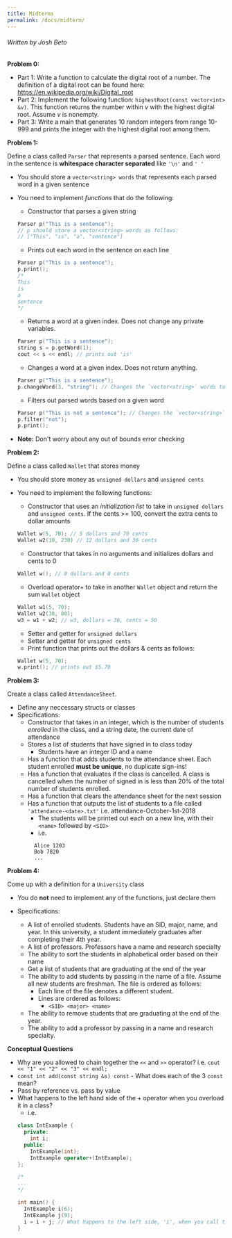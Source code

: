 ```yaml
---
title: Midterms
permalink: /docs/midterm/
---
```


###### Written by Josh Beto


**Problem 0:**
* Part 1: Write a function to calculate the digital root of a number. The definition of a digital root can be found here: https://en.wikipedia.org/wiki/Digital_root
* Part 2: Implement the following function: ```highestRoot(const vector<int> &v)```. This function returns the number within *v* with the highest digital root. Assume *v* is nonempty.
* Part 3: Write a main that generates 10 random integers from range 10-999 and prints the integer with the highest digital root among them.


**Problem 1:**

Define a class called `Parser` that represents a parsed sentence. Each word in the sentence is **whitespace character separated** like `'\n'` and `' '`

  * You should store a `vector<string> words` that represents each parsed word in a given sentence

  * You need to implement *functions* that do the following:
    * Constructor that parses a given string
    ```cpp
    Parser p("This is a sentence");
    // p should store a vector<string> words as follows:
    // ["This", "is", "a", "sentence"]
    ```
    * Prints out each word in the sentence on each line
    ```cpp
    Parser p("This is a sentence");
    p.print();
    /*
    This
    is
    a
    sentence
    */
    ```
    * Returns a word at a given index. Does not change any private variables.
    ```cpp
    Parser p("This is a sentence");
    string s = p.getWord(1);
    cout << s << endl; // prints out 'is'
    ```
    * Changes a word at a given index. Does not return anything.
    ```cpp
    Parser p("This is a sentence");
    p.changeWord(3, "string"); // Changes the `vector<string>` words to ["This", "is", "a", "string"]
    ```
    * Filters out parsed words based on a given word
    ```cpp
    Parser p("This is not a sentence"); // Changes the `vector<string>` words to ["This", "is", "a", "sentence"]
    p.filter("not");
    p.print();
    ```

  * **Note:** Don't worry about any out of bounds error checking

**Problem 2:**

Define a class called `Wallet` that stores money

  * You should store money as `unsigned dollars` and `unsigned cents`

  * You need to implement the following functions:
    * Constructor that uses an *initialization list* to take in `unsigned dollars` and `unsigned cents`.
    If the cents >= 100, convert the extra cents to dollar amounts
    ```cpp
    Wallet w(5, 70); // 5 dollars and 70 cents
    Wallet w2(10, 230) // 12 dollars and 30 cents
    ```
    * Constructor that takes in no arguments and initializes dollars and cents to 0
    ```cpp
    Wallet w(); // 0 dollars and 0 cents
    ```
    * Overload operator+ to take in another `Wallet` object and return the sum `Wallet` object
    ```cpp
    Wallet w1(5, 70);
    Wallet w2(30, 80);
    w3 = w1 + w2; // w3, dollars = 36, cents = 50
    ```
    * Setter and getter for `unsigned dollars`
    * Setter and getter for `unsigned cents`
    * Print function that prints out the dollars & cents as follows:
    ```cpp
    Wallet w(5, 70);
    w.print(); // prints out $5.70
    ```

**Problem 3:**

Create a class called `AttendanceSheet`.
  * Define any neccessary structs or classes
  * Specifications:
    * Constructor that takes in an integer, which is the number of students *enrolled* in the class, and
      a string date, the current date of attendance
    * Stores a list of students that have signed in to class today
      * Students have an integer ID and a name
    * Has a function that adds students to the attendance sheet. Each student enrolled **must be unique**, no duplicate sign-ins!
    * Has a function that evaluates if the class is cancelled. A class is cancelled when the number of signed in is less
      than 20% of the total number of students enrolled.
    * Has a function that clears the attendance sheet for the next session
    * Has a function that outputs the list of students to a file called `'attendance-<date>.txt'` i.e. attendance-October-1st-2018
      * The students will be printed out each on a new line, with their `<name>` followed by `<SID>`
      * i.e.
      ```
        Alice 1203
        Bob 7820
        ...
      ```


**Problem 4:**

Come up with a definition for a `University` class

  * You do **not** need to implement any of the functions, just declare them

  * Specifications:
    * A list of enrolled students. Students have an SID, major, name, and year. In this university, a student immediately graduates
      after completing their 4th year.
    * A list of professors. Professors have a name and research specialty
    * The ability to sort the students in alphabetical order based on their name
    * Get a list of students that are graduating at the end of the year
    * The ability to add students by passing in the name of a file. Assume all new students are freshman. The file is ordered as follows:
      * Each line of the file denotes a different student.
      * Lines are ordered as follows:
        * `<SID> <major> <name>`
    * The ability to remove students that are graduating at the end of the year.
    * The ability to add a professor by passing in a name and research specialty.

**Conceptual Questions**

* Why are you allowed to chain together the `<<` and `>>` operator? i.e. `cout << "1" << "2" << "3" << endl;`
* `const int add(const string &s) const` - What does each of the 3 `const` mean?
* Pass by reference vs. pass by value
* What happens to the left hand side of the + operator when you overload it in a class?
  * i.e.
  ```cpp
  class IntExample {
    private:
      int i;
    public:
      IntExample(int);
      IntExample operator+(IntExample);
  };

  /*
  ...
  */

  int main() {
    IntExample i(6);
    IntExample j(9);
    i = i + j; // What happens to the left side, 'i', when you call the + operator.
  }
  ```